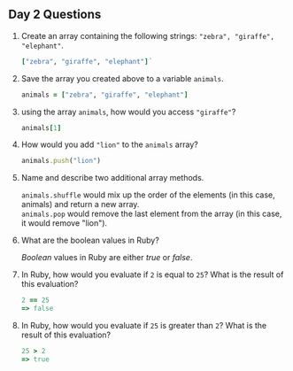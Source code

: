 ## Day 2 Questions

1. Create an array containing the following strings: `"zebra", "giraffe", "elephant"`.  

   ```ruby
   ["zebra", "giraffe", "elephant"]`
   ```

1. Save the array you created above to a variable `animals`.  

   ```ruby
   animals = ["zebra", "giraffe", "elephant"]
   ```
1. using the array `animals`, how would you access `"giraffe"`?  

   ```ruby
   animals[1]  
   ```  

1. How would you add `"lion"` to the `animals` array?

   ```ruby
   animals.push("lion")  
   ```  

1. Name and describe two additional array methods.  

   `animals.shuffle` would mix up the order of the elements (in this case, animals) and return a new array.    
   `animals.pop` would remove the last element from the array (in this case, it would remove "lion").    

1. What are the boolean values in Ruby?  

   *Boolean* values in Ruby are either _true_ or _false_.

1. In Ruby, how would you evaluate if `2` is equal to `25`? What is the result of this evaluation?  

   ```ruby
   2 == 25
   => false
   ```

1. In Ruby, how would you evaluate if `25` is greater than `2`? What is the result of this evaluation?  

   ```ruby
   25 > 2
   => true
   ```
